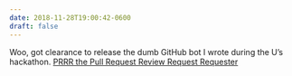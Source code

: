 ```yaml
---
date: 2018-11-28T19:00:42-0600
draft: false
---
```


Woo, got clearance to release the dumb GitHub bot I wrote during the U’s hackathon. [PRRR the Pull Request Review Request Requester](https://github.com/umn-asr/prrr)

